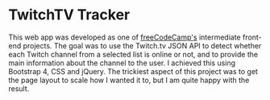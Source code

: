 # TwitchTV Tracker
This web app was developed as one of <a href="http://www.freecodecamp.com" target="_blank">freeCodeCamp's</a> intermediate front-end projects. The goal was to use the Twitch.tv JSON API to detect whether each Twitch channel from a selected list is online or not, and to provide the main information about the channel to the user. I achieved this using Bootstrap 4, CSS and jQuery. The trickiest aspect of this project was to get the page layout to scale how I wanted it to, but I am quite happy with the result.
